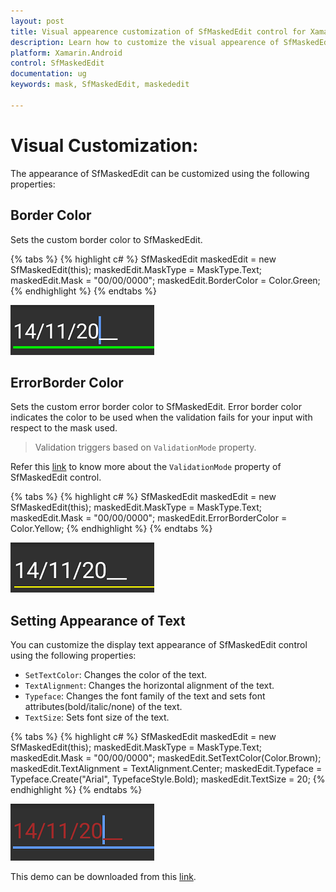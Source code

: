 ```yaml
---
layout: post
title: Visual appearence customization of SfMaskedEdit control for Xamarin.Android Platform
description: Learn how to customize the visual appearence of SfMaskedEdit control
platform: Xamarin.Android
control: SfMaskedEdit
documentation: ug 
keywords: mask, SfMaskedEdit, maskededit

---
```



# Visual Customization:

The appearance of SfMaskedEdit can be customized using the following properties:

## Border Color

Sets the custom border color to SfMaskedEdit.

{% tabs %}
{% highlight c# %}
SfMaskedEdit maskedEdit = new SfMaskedEdit(this);
maskedEdit.MaskType = MaskType.Text;
maskedEdit.Mask = "00/00/0000";
maskedEdit.BorderColor = Color.Green;
{% endhighlight %}
{% endtabs %}

![](SfMaskedEditImages/Visual_BorderColor.png)

## ErrorBorder Color

Sets the custom error border color to SfMaskedEdit. Error border color indicates the color to be used when the validation fails for your input with respect to the mask used. 

> Validation triggers based on `ValidationMode` property.

Refer this [link](Validation#validation-mode) to know more about the `ValidationMode` property of SfMaskedEdit control.

{% tabs %}
{% highlight c# %}
SfMaskedEdit maskedEdit = new SfMaskedEdit(this);
maskedEdit.MaskType = MaskType.Text;
maskedEdit.Mask = "00/00/0000";
maskedEdit.ErrorBorderColor = Color.Yellow;
{% endhighlight %}
{% endtabs %}

![](SfMaskedEditImages/Visual_ErrorBorderColor.png)

 
## Setting Appearance of Text

You can customize the display text appearance of SfMaskedEdit control using the following properties:

* `SetTextColor`: Changes the color of the text.
* `TextAlignment`: Changes the horizontal alignment of the text.
* `Typeface`: Changes the font family of the text and sets font attributes(bold/italic/none) of the text.
* `TextSize`: Sets font size of the text.

{% tabs %}
{% highlight c# %}
SfMaskedEdit maskedEdit = new SfMaskedEdit(this);
maskedEdit.MaskType = MaskType.Text;
maskedEdit.Mask = "00/00/0000";
maskedEdit.SetTextColor(Color.Brown);
maskedEdit.TextAlignment = TextAlignment.Center;
maskedEdit.Typeface = Typeface.Create("Arial", TypefaceStyle.Bold);
maskedEdit.TextSize = 20;
{% endhighlight %}
{% endtabs %}

![](SfMaskedEditImages/Visual_TextColor.png)

This demo can be downloaded from this [link](http://files2.syncfusion.com/Xamarin.Android/Samples/MaskedEdit_VisualCustomize.zip).
